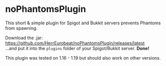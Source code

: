 # noPhantomsPlugin
This short & simple plugin for Spigot and Bukkit servers prevents Phantoms from spawning.  

Download the .jar: https://github.com/HerrEurobeat/noPhantomsPlugin/releases/latest  
...and put it into the `plugins` folder of your Spigot/Bukkit server. **Done!**  

This plugin was tested on 1.16 - 1.19 but should also work on other versions.
